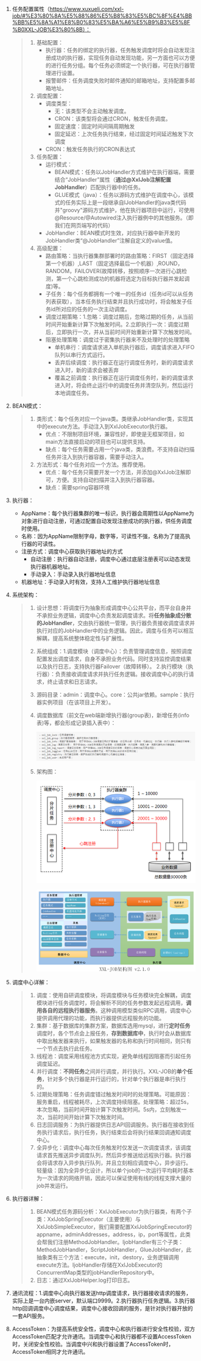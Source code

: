 1. 任务配置属性（https://www.xuxueli.com/xxl-job/#%E3%80%8A%E5%88%86%E5%B8%83%E5%BC%8F%E4%BB%BB%E5%8A%A1%E8%B0%83%E5%BA%A6%E5%B9%B3%E5%8F%B0XXL-JOB%E3%80%8B）：

   > 1. 基础配置：
   >    - 执行器：任务的绑定的执行器，任务触发调度时将会自动发现注册成功的执行器，实现任务自动发现功能，另一方面也可以方便的进行任务分组。每个任务必须绑定一个执行器，可在执行器管理进行设置。
   >    - 报警邮件：任务调度失败时邮件通知的邮箱地址，支持配置多邮箱地址。
   > 2. 调度配置：
   >    - 调度类型：
   >      - 无：该类型不会主动触发调度。
   >      - CRON：该类型将会通过CRON，触发任务调度。
   >      - 固定速度：固定时间间隔周期触发
   >      - 固定延迟：上次任务执行结束，经过固定时间延迟触发下次调度
   >    - CRON：触发任务执行的CRON表达式
   > 3. 任务配置：
   >    - 运行模式：
   >      - BEAN模式：任务以JobHandler方式维护在执行器端，需要结合“JobHandler”属性（**通过@XxlJob注解配置JobHandler**）匹配执行器中的任务。
   >      - GLUE模式（java）：任务以源码方式维护在调度中心，该模式的任务实际上是一段继承自IJobHandler的java类代码并"groovy"源码方式维护，他在执行器项目中运行，可使用@Resource/@Autowired注入执行器例中的其他服务。（即我们在网页端写的代码）
   >    - JobHandler：BEAN模式时生效，对应执行器中新开发的JobHandler类“@JobHandler”注解自定义的value值。
   > 4. 高级配置：
   >    - 路由策略：当执行器集群部署时的路由策略：FIRST（固定选择第一个机器）,LAST（固定选择最后一个机器）,ROUND，RANDOM，FAILOVER(故障转移，按照顺序一次进行心跳检测，第一个心跳检测成功的机器将选定为目标执行器并发起调度)等。
   >    - 子任务：每个任务都拥有一个唯一的任务id（任务id可以从任务列表获取），当本任务执行结束并且执行成功时，将会触发子任务id所对应的任务的一次主动调度。
   >    - 调度过期策略：1.忽略：调度过期后，忽略过期的任务，从当前时间开始重新计算下次触发时间。2.立即执行一次：调度过期后，立即执行一次，并从当前时间开始重新计算下次触发时间。
   >    - 阻塞处理策略：调度过于密集执行器来不及处理时的处理策略
   >      - 单机串行：调度请求进入单机执行器后，调度请求进入FIFO队列以串行方式运行。
   >      - 丢弃后续调度：执行器正在运行调度任务时，新的调度请求进入时，新的请求会被丢弃
   >      - 覆盖之前调度：执行器正在运行调度任务时，新的调度请求进入时，将会终止运行中的调度任务并清空队列，然后运行本地调度任务。

2. BEAN模式：

   > 1. 类形式：每个任务对应一个java类。类继承JobHandler类，实现其中的execute方法。手动注入到XxlJobExecutor执行器。
   >    - 优点：不限制项目环境，兼容性好，即使是无框架项目，如main方法直接启动的项目也可以提供支持。
   >    - 缺点：每个任务需要占用一个java类，类浪费。不支持自动扫描任务并注入到执行器容器，需要手动注入。
   > 2. 方法形式：每个任务对应一个方法。推荐使用。
   >    - 优点：每个任务只需要开发一个方法，并添加@XxIJob注解即可，方便。支持自动扫描并注入到执行器容器。
   >    - 缺点：需要spring容器环境

3. 执行器：

   - AppName：每个执行器集群的唯一标识，执行器会周期性以AppName为对象进行自动注册，可通过配置自动发现注册成功的执行器，供任务调度时使用。
   - 名称：因为AppName限制字母，数字等，可读性不强，名称为了提高执行器的可读性。
   - 注册方式：调度中心获取执行器地址的方式
     - 自动注册：执行器自动注册，调度中心通过底层注册表可以动态发现执行器机器地址。
     - 手动录入：手动录入执行器地址信息
   - 机器地址：手动录入时有效，支持人工维护执行器地址信息

4. 系统架构：

   > 1. 设计思想：将调度行为抽象形成调度中心公共平台，而平台自身并不承担业务逻辑，调度中心负责发起调度请求。将**任务抽象成分散的JobHandler**，交由执行器统一管理，执行器负责接收调度请求并执行对应的JobHandler中的业务逻辑。因此，调度与任务可以相互解耦，提高系统整体稳定性与扩展性。
   >
   > 2. 系统组成：1.调度模块（调度中心）：负责管理调度信息，按照调度配置发出调度请求，自身不承担业务代码。同时支持监控调度结果以及执行日志，支持执行器Failover（故障转移）。 2.执行模块（执行器）：负责接收调度请求并执行任务逻辑。接收调度中心的执行请求，终止请求和日志请求。
   >
   > 3. 源码目录：admin：调度中心。core：公共jar依赖。sample：执行器实例项目（在该项目上开发）。
   >
   > 4. 调度数据库（前文在web端新增执行器(group表)，新增任务(info表)等，都会形成记录插入表中）：
   >
   >    ![image-20210222170938805](图片/image-20210222170938805.png)
   >
   > 5. 架构图：
   >
   >    ![image-20210223085811405](图片/image-20210223085811405.png)
   >
   >    ![image-20210222170147896](图片/image-20210222170147896.png)

5. 调度中心详解：

   > 1. 调度：使用自研调度模块，将调度模块与任务模块完全解耦，调度模块进行任务调度时，将会解析不同的任务参数发起远程调用，**调用各自的远程执行器服务**。这种调用模型类似RPC调用，调度中心提供调用代理的功能，而执行器提供远程服务的功能。
   > 2. 集群：基于数据库的集群方案，数据库选用mysql，进行**定时任务**调度时，各个节点会上报任务，**存到数据库中**，执行时会从数据库中取出触发器来执行，如果触发器的名称和执行时间相同，则只有一个节点去执行此任务。
   > 3. 线程池：调度采用线程池方式实现，避免单线程因阻塞而引起任务调度延迟。
   > 4. 并行调度：**不同任务**之间并行调度，并行执行。XXL-JOB的**单个任务**，针对多个执行器是并行运行的，针对单个执行器是串行执行的。
   > 5. 过期处理策略：任务调度错过触发时间时的处理策略。可能原因：服务重启，线程被耗尽，上次调度持续阻塞。处理策略：超过5s，本次忽略，当前时间开始计算下次触发时间。5s内，立刻触发一次，当前时间开始计算下次触发时间。
   > 6. 日志回调服务：为执行器提供日志API回调服务。执行器在接收到任务执行请求后，执行任务，执行结束后会将执行结果回调通知调度中心。
   > 7. 全异步化：调度中心每次任务触发时仅发送一次调度请求，该调度请求首先推送异步调度队列，然后异步推送给远程执行器。执行器会将请求存入异步执行队列，并且立刻相应调度中心，异步运行。轻量级：因为全异步化设计，所以单个job的一次运行平均耗时基本为一次请求的网络开销，因此可以保证使用有线的线程支撑大量的job并发运行。

6. 执行器详解：

   > 1. BEAN模式任务源码分析：XxlJobExecutor为执行器类，有两个子类：XxlJobSpringExecutor（主要使用）与XxlJobSimpleExecutor，我们需要配置XxlJobSpringExecutor的appname，adminAddresses，address，ip，port等属性，此类会帮我们注册MethodJobHandler。IjobHandler有三个子类：MethodJobHandler，ScriptJobHandler，GlueJobHandler，此抽象类有三个方法：execute，init，destory，业务逻辑调用execute方法。IjobHandler存储在XxlJobExecutor的ConcurrentMap类型的jobHandlerRepository中。
   > 2. 日志：通过XxlJobHelper.log打印日志。

7. 通讯流程：1.调度中心向执行器发送http调度请求，执行器接收请求的服务，实际上是一台内嵌server，默认端口9999。2.执行器执行任务逻辑。3.执行器http回调调度中心调度结果，调度中心接收回调的服务，是针对执行器开放的一套API服务。

8. AccessToken：为提高系统安全性，调度中心和执行器进行安全性校验，双方AccessToken匹配才允许通讯。当调度中心和执行器都不设置AccessToken时，关闭安全性校验。当调度中兴和执行器设置了AccessToken时，AccessToken相同才允许通讯。

























